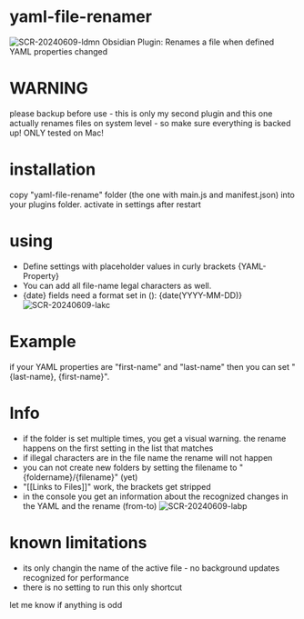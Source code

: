 # yaml-file-renamer
![SCR-20240609-ldmn](https://github.com/ararrocks/yaml-file-renamer/assets/171629355/854a3544-5279-4ca5-adec-6d7d8eb13041)
Obsidian Plugin: Renames a file when defined YAML properties changed


# WARNING
please backup before use - this is only my second plugin and this one actually renames files on system level - so make sure everything is backed up!
ONLY tested on Mac!

# installation
copy "yaml-file-rename" folder (the one with main.js and manifest.json) into your plugins folder. activate in settings after restart

# using
- Define settings with placeholder values in curly brackets {YAML-Property}
- You can add all file-name legal characters as well.
- {date} fields need a format set in (): {date(YYYY-MM-DD)}
![SCR-20240609-lakc](https://github.com/ararrocks/yaml-file-renamer/assets/171629355/d70d8518-30b5-4c07-8a54-adbd86010478)

# Example
if your YAML properties are "first-name" and "last-name" then you can set "{last-name}, {first-name}". 

# Info
- if the folder is set multiple times, you get a visual warning. the rename happens on the first setting in the list that matches
- if illegal characters are in the file name the rename will not happen
- you can not create new folders by setting the filename to "{foldername}/{filename}" (yet)
- "[[Links to Files]]" work, the brackets get stripped
- in the console you get an information about the recognized changes in the YAML and the rename (from-to)
![SCR-20240609-labp](https://github.com/ararrocks/yaml-file-renamer/assets/171629355/a1503882-e4d2-4d25-b926-3717500b4bb3)

# known limitations
- its only changin the name of the active file - no background updates recognized for performance
- there is no setting to run this only shortcut 

let me know if anything is odd
